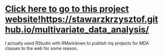 # [Click here to go to this project website!](https://stawarzkrzysztof.github.io/multivariate_data_analysis/)https://stawarzkrzysztof.github.io/multivariate_data_analysis/  
I actually used RStudio with RMarkdown to publish my projects for MDA classes to the web for some reason.
